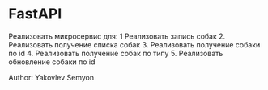 # FastAPI
Реализовать микросервис для:
  1 Реализовать запись собак
  2. Реализовать получение списка собак
  3. Реализовать получение собаки по id
  4. Реализовать получение собак по типу
  5. Реализовать обновление собаки по id

Author: Yakovlev Semyon
